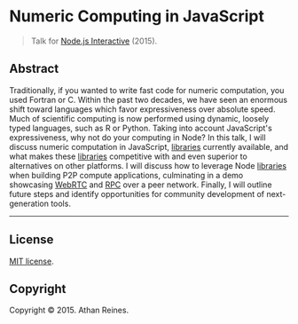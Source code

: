 Numeric Computing in JavaScript
===
> Talk for [Node.js Interactive][nodejs-interactive] (2015).


## Abstract

Traditionally, if you wanted to write fast code for numeric computation, you used Fortran or C. Within the past two decades, we have seen an enormous shift toward languages which favor expressiveness over absolute speed. Much of scientific computing is now performed using dynamic, loosely typed languages, such as R or Python. Taking into account JavaScript's expressiveness, why not do your computing in Node? In this talk, I will discuss numeric computation in JavaScript, [libraries][compute-io] currently available, and what makes these [libraries][compute-io] competitive with and even superior to alternatives on other platforms. I will discuss how to leverage Node [libraries][compute-io] when building P2P compute applications, culminating in a demo showcasing [WebRTC][webrtc] and [RPC][rpc] over a peer network. Finally, I will outline future steps and identify opportunities for community development of next-generation tools.



---
## License

[MIT license](http://opensource.org/licenses/MIT).


## Copyright

Copyright &copy; 2015. Athan Reines.


[nodejs-interactive]: http://events.linuxfoundation.org/events/node-interactive
[webrtc]: http://www.webrtc.org/
[rpc]: https://en.wikipedia.org/wiki/Remote_procedure_call
[compute-io]: http://compute-io.com
